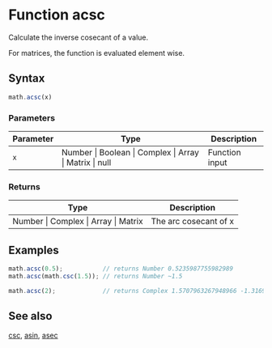 # Function acsc

Calculate the inverse cosecant of a value.

For matrices, the function is evaluated element wise.


## Syntax

```js
math.acsc(x)
```

### Parameters

Parameter | Type | Description
--------- | ---- | -----------
`x` | Number &#124; Boolean &#124; Complex &#124; Array &#124; Matrix &#124; null | Function input

### Returns

Type | Description
---- | -----------
Number &#124; Complex &#124; Array &#124; Matrix | The arc cosecant of x


## Examples

```js
math.acsc(0.5);           // returns Number 0.5235987755982989
math.acsc(math.csc(1.5)); // returns Number ~1.5

math.acsc(2);             // returns Complex 1.5707963267948966 -1.3169578969248166 i
```


## See also

[csc](csc.md),
[asin](asin.md),
[asec](asec.md)


<!-- Note: This file is automatically generated from source code comments. Changes made in this file will be overridden. -->

